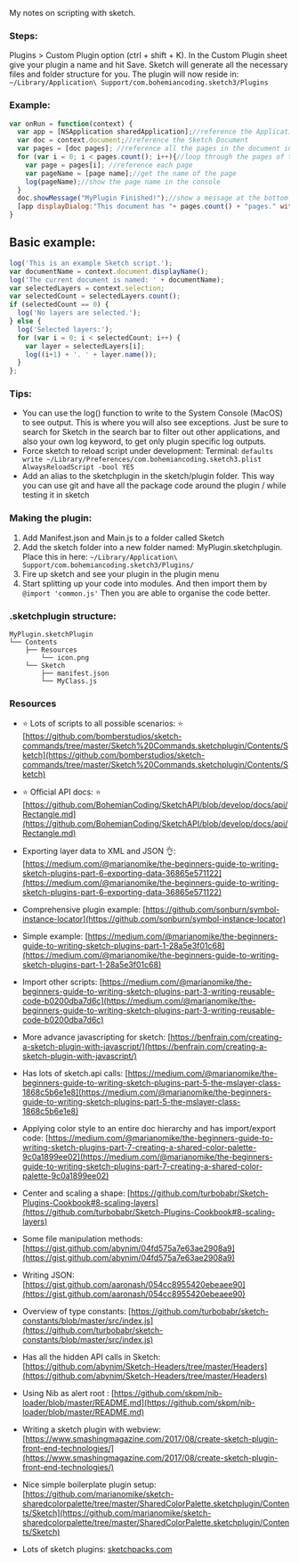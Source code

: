 My notes on scripting with sketch<!--more-->.

### Steps:

Plugins > Custom Plugin option (ctrl + shift + K). In the Custom Plugin sheet give your plugin a name and hit Save. Sketch will generate all the necessary files and folder structure for you. The plugin will now reside in: `~/Library/Application\ Support/com.bohemiancoding.sketch3/Plugins`

### Example:

```javascript
var onRun = function(context) {
  var app = [NSApplication sharedApplication];//reference the Application
  var doc = context.document;//reference the Sketch Document
  var pages = [doc pages]; //reference all the pages in the document in an array
  for (var i = 0; i < pages.count(); i++){//loop through the pages of the document
    var page = pages[i]; //reference each page
    var pageName = [page name];//get the name of the page
    log(pageName);//show the page name in the console
  }
  doc.showMessage("MyPlugin Finished!");//show a message at the bottom of Sketch
  [app displayDialog:"This document has "+ pages.count() + "pages." withTitle:"Alert Box Title"];//send an alert message to the application
}
```

## Basic example:
```javascript
log('This is an example Sketch script.');
var documentName = context.document.displayName();
log('The current document is named: ' + documentName);
var selectedLayers = context.selection;
var selectedCount = selectedLayers.count();
if (selectedCount == 0) {
  log('No layers are selected.');
} else {
  log('Selected layers:');
  for (var i = 0; i < selectedCount; i++) {
    var layer = selectedLayers[i];
    log((i+1) + '. ' + layer.name());
  }
};

```
### Tips:

- You can use the log() function to write to the System Console (MacOS) to see output. This is where you will also see exceptions. Just be sure to search for Sketch in the search bar to filter out other applications, and also your own log keyword, to get only plugin specific log outputs.
- Force sketch to reload script under development: Terminal: `defaults write ~/Library/Preferences/com.bohemiancoding.sketch3.plist AlwaysReloadScript -bool YES`
- Add an alias to the sketchplugin in the sketch/plugin folder. This way you can use git and have all the package code around the plugin / while testing it in sketch

### Making the plugin:

1. Add Manifest.json and Main.js to a folder called Sketch
2. Add the sketch folder into a new folder named: MyPlugin.sketchplugin. Place this in here: `~/Library/Application\ Support/com.bohemiancoding.sketch3/Plugins/`
3. Fire up sketch and see your plugin in the plugin menu
4. Start splitting up your code into modules. And then import them by `@import 'common.js'` Then you are able to organise the code better.

### .sketchplugin structure:
```
MyPlugin.sketchPlugin
└── Contents
    ├── Resources
        └── icon.png
    └── Sketch
        ├── manifest.json
        └── MyClass.js
```

### Resources

- ⭐ Lots of scripts to all possible scenarios: ⭐ [https://github.com/bomberstudios/sketch-commands/tree/master/Sketch%20Commands.sketchplugin/Contents/Sketch](https://github.com/bomberstudios/sketch-commands/tree/master/Sketch%20Commands.sketchplugin/Contents/Sketch)

- ⭐ Official API docs: ⭐ [https://github.com/BohemianCoding/SketchAPI/blob/develop/docs/api/Rectangle.md](https://github.com/BohemianCoding/SketchAPI/blob/develop/docs/api/Rectangle.md)

- Exporting layer data to XML and JSON 👌: [https://medium.com/@marianomike/the-beginners-guide-to-writing-sketch-plugins-part-6-exporting-data-36865e571122](https://medium.com/@marianomike/the-beginners-guide-to-writing-sketch-plugins-part-6-exporting-data-36865e571122)

- Comprehensive plugin example: [https://github.com/sonburn/symbol-instance-locator](https://github.com/sonburn/symbol-instance-locator)

- Simple example: [https://medium.com/@marianomike/the-beginners-guide-to-writing-sketch-plugins-part-1-28a5e3f01c68](https://medium.com/@marianomike/the-beginners-guide-to-writing-sketch-plugins-part-1-28a5e3f01c68)

- Import other scripts: [https://medium.com/@marianomike/the-beginners-guide-to-writing-sketch-plugins-part-3-writing-reusable-code-b0200dba7d6c](https://medium.com/@marianomike/the-beginners-guide-to-writing-sketch-plugins-part-3-writing-reusable-code-b0200dba7d6c)

- More advance javascripting for sketch: [https://benfrain.com/creating-a-sketch-plugin-with-javascript/](https://benfrain.com/creating-a-sketch-plugin-with-javascript/)

- Has lots of sketch.api calls: [https://medium.com/@marianomike/the-beginners-guide-to-writing-sketch-plugins-part-5-the-mslayer-class-1868c5b6e1e8](https://medium.com/@marianomike/the-beginners-guide-to-writing-sketch-plugins-part-5-the-mslayer-class-1868c5b6e1e8)

- Applying color style to an entire doc hierarchy and has import/export code: [https://medium.com/@marianomike/the-beginners-guide-to-writing-sketch-plugins-part-7-creating-a-shared-color-palette-9c0a1899ee02](https://medium.com/@marianomike/the-beginners-guide-to-writing-sketch-plugins-part-7-creating-a-shared-color-palette-9c0a1899ee02)

- Center and scaling a shape: [https://github.com/turbobabr/Sketch-Plugins-Cookbook#8-scaling-layers](https://github.com/turbobabr/Sketch-Plugins-Cookbook#8-scaling-layers)

- Some file manipulation methods: [https://gist.github.com/abynim/04fd575a7e63ae2908a9](https://gist.github.com/abynim/04fd575a7e63ae2908a9)

- Writing JSON: [https://gist.github.com/aaronash/054cc8955420ebeaee90](https://gist.github.com/aaronash/054cc8955420ebeaee90)

- Overview of type constants: [https://github.com/turbobabr/sketch-constants/blob/master/src/index.js](https://github.com/turbobabr/sketch-constants/blob/master/src/index.js)

- Has all the hidden API calls in Sketch: [https://github.com/abynim/Sketch-Headers/tree/master/Headers](https://github.com/abynim/Sketch-Headers/tree/master/Headers)   

- Using Nib as alert root : [https://github.com/skpm/nib-loader/blob/master/README.md](https://github.com/skpm/nib-loader/blob/master/README.md)

- Writing a sketch plugin with webview: [https://www.smashingmagazine.com/2017/08/create-sketch-plugin-front-end-technologies/](https://www.smashingmagazine.com/2017/08/create-sketch-plugin-front-end-technologies/)

- Nice simple boilerplate plugin setup: [https://github.com/marianomike/sketch-sharedcolorpalette/tree/master/SharedColorPalette.sketchplugin/Contents/Sketch](https://github.com/marianomike/sketch-sharedcolorpalette/tree/master/SharedColorPalette.sketchplugin/Contents/Sketch)

- Lots of sketch plugins: [sketchpacks.com](sketchpacks.com)
